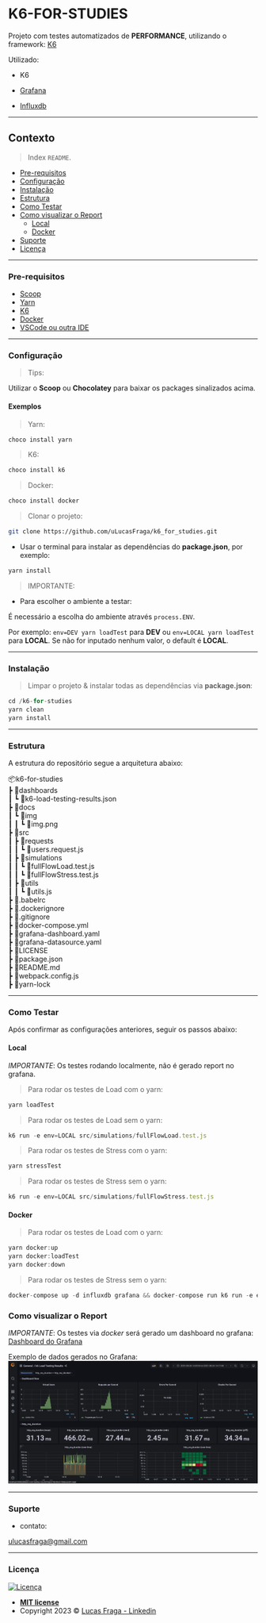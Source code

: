 # K6-FOR-STUDIES

Projeto com testes automatizados de **PERFORMANCE**, utilizando o framework: [K6](https://k6.io/)

Utilizado:

- K6

- [Grafana](https://grafana.com/)
- [Influxdb](https://github.com/influxdata/influxdb)

-----------------------

## Contexto

> Index `README`.

- [Pre-requisitos](#pre-requisitos)
- [Configuração](#configuração)
- [Instalação](#instalação)
- [Estrutura](#estrutura)
- [Como Testar](#como-testar)
- [Como visualizar o Report](#como-visualizar-o-report)
  - [Local](#local)
  - [Docker](#docker)
- [Suporte](#suporte)
- [Licença](#licença)

-----------------------

### Pre-requisitos

- [Scoop](https://www.makeuseof.com/windows-install-scoop/)
- [Yarn](https://edca.com.br/blog/instalando-o-nodejs-e-o-yarn-em-4-passos)
- [K6](https://k6.io/)
- [Docker](https://www.docker.com/get-started)
- [VSCode ou outra IDE](https://code.visualstudio.com/download)

-----------------------

### Configuração

> Tips:

Utilizar o **Scoop** ou **Chocolatey** para baixar os packages sinalizados acima.

#### Exemplos

> Yarn:

```bash
choco install yarn
```

> K6:

```bash
choco install k6
```

> Docker:

```bash
choco install docker
```

> Clonar o projeto:

```bash
git clone https://github.com/uLucasFraga/k6_for_studies.git
```

- Usar o terminal para instalar as dependências do **package.json**, por exemplo:

```js
yarn install
```

> IMPORTANTE:

- Para escolher o ambiente a testar:

É necessário a escolha do ambiente através `process.ENV`.

Por exemplo: `env=DEV yarn loadTest` para **DEV** ou `env=LOCAL yarn loadTest` para **LOCAL**.
Se não for inputado nenhum valor, o default é **LOCAL**.

-----------------------

### Instalação

> Limpar o projeto & instalar todas as dependências via **package.json**:

```js
cd /k6-for-studies
yarn clean
yarn install
```

-----------------------

### Estrutura

A estrutura do repositório segue a arquitetura abaixo:

📦k6-for-studies  
┣ 📂dashboards  
┃ ┗ 📜k6-load-testing-results.json  
┣ 📂docs  
┃ ┗ 📂img  
┃ ┃ ┗ 📜img.png  
┣ 📂src  
┃ ┣ 📂requests  
┃ ┃ ┗ 📜users.request.js  
┃ ┣ 📂simulations  
┃ ┃ ┗ 📜fullFlowLoad.test.js  
┃ ┃ ┗ 📜fullFlowStress.test.js  
┃ ┣ 📂utils  
┃ ┃  ┗ 📜utils.js  
┣ 📜.babelrc  
┣ 📜.dockerignore  
┣ 📜.gitignore  
┣ 📜docker-compose.yml  
┣ 📜grafana-dashboard.yaml  
┣ 📜grafana-datasource.yaml  
┣ 📜LICENSE  
┣ 📜package.json  
┣ 📜README.md  
┣ 📜webpack.config.js  
┣ 📜yarn-lock

-----------------------

### Como Testar

Após confirmar as configurações anteriores, seguir os passos abaixo:

#### Local

*IMPORTANTE*: Os testes rodando localmente, não é gerado report no grafana.

> Para rodar os testes de Load com o yarn:

```js
yarn loadTest
```

> Para rodar os testes de Load sem o yarn:

```js
k6 run -e env=LOCAL src/simulations/fullFlowLoad.test.js
```

> Para rodar os testes de Stress com o yarn:

```js
yarn stressTest
```

> Para rodar os testes de Stress sem o yarn:

```js
k6 run -e env=LOCAL src/simulations/fullFlowStress.test.js
```

#### Docker

> Para rodar os testes de Load com o yarn:

```js
yarn docker:up
yarn docker:loadTest
yarn docker:down
```

> Para rodar os testes de Stress sem o yarn:

```js
docker-compose up -d influxdb grafana && docker-compose run k6 run -e env=LOCAL ./src/simulations/fullFlowStress.test.js
```

### Como visualizar o Report

*IMPORTANTE*: Os testes via *docker* será gerado um dashboard no grafana: [Dashboard do Grafana](http://localhost:3200/d/k6/k6-load-testing-results?orgId=1&refresh=5s)

Exemplo de dados gerados no Grafana: ![DASHBOARD](./docs/img/img.png)

-----------------------

### Suporte

- contato:

<ulucasfraga@gmail.com>

-----------------------

### Licença

[![Licença](https://img.shields.io/:license-mit-blue.svg?style=flat-square)](http://badges.mit-license.org)

- **[MIT license](http://opensource.org/licenses/mit-license.php)**
- Copyright 2023 © <a href="https://www.linkedin.com/in/ulucasfraga/" target="_blank">Lucas Fraga - Linkedin</a>
